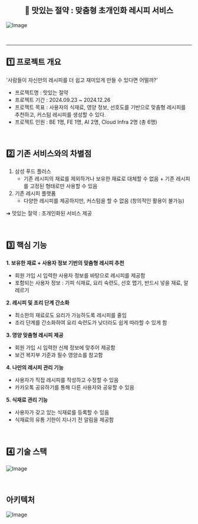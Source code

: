 <div align=center><h2> 🥕 맛있는 절약 : 맞춤형 초개인화 레시피 서비스 </h1></div>

![Image](https://github.com/user-attachments/assets/fd5e9873-363e-4b78-b7ce-454c4d3e3cd4)

<br/>

---

## 1️⃣ 프로젝트 개요
'사람들이 자신만의 레시피를 더 쉽고 재미있게 만들 수 있다면 어떨까?'
- 프로젝트명 : 맛있는 절약
- 프로젝트 기간 : 2024.09.23 ~ 2024.12.26
- 프로젝트 목표 : 사용자의 식재료, 영양 정보, 선호도를 기반으로 맞춤형 레시피를 추천하고, 커스텀 레시피를 생성할 수 있다.
- 프로젝트 인원 : BE 1명, FE 1명, AI 2명, Cloud Infra 2명 (총 6명)

<br/>

## 2️⃣ 기존 서비스와의 차별점
1. 삼성 푸드 플러스
   - 기존 레시피의 재료를 제외하거나 보유한 재료로 대체할 수 없음 + 기존 레시피를 고정된 형태로만 사용할 수 있음
3. 기존 레시피 플랫폼
   - 다양한 레시피를 제공하지만, 커스텀을 할 수 없음 (창의적인 활용이 불가능)
  
➔ 맛있는 절약 : 초개인화된 서비스 제공

<br/>

## 3️⃣ 핵심 기능
**1. 보유한 재료 + 사용자 정보 기반의 맞춤형 레시피 추천**
   - 회원 가입 시 입력한 사용자 정보를 바탕으로 레시피를 제공함
   - 포함되는 사용자 정보 : 기피 식재료, 요리 숙련도, 선호 맵기, 반드시 넣을 재료, 알레르기

**2. 레시피 및 조리 단계 간소화**
   - 최소한의 재료로도 요리가 가능하도록 레시피를 줄임
   - 조리 단계를 간소화하여 요리 숙련도가 낮더라도 쉽게 따라할 수 있게 함

**3. 영양 맞춤형 레시피 제공**
   - 회원 가입 시 입력한 신체 정보에 맞추어 제공함
   - 보건 복지부 기준과 필수 영양소를 참고함

**4. 나만의 레시피 관리 기능**
   - 사용자가 직접 레시피를 작성하고 수정할 수 있음
   - 카카오톡 공유하기를 통해 다른 사용자와 공유할 수 있음

**5. 식재료 관리 기능**
   - 사용자가 갖고 있는 식재료를 등록할 수 있음
   - 식재료의 유통 기한이 지나기 전 알림을 제공함

<br/>

## 4️⃣ 기술 스택
![Image](https://github.com/user-attachments/assets/6abd8a9b-439b-457a-b743-6fe22470c3f3)

<br/>

## 아키텍처
![Image](https://github.com/user-attachments/assets/416e9a5a-3636-440e-9771-7881a7b94e91)
